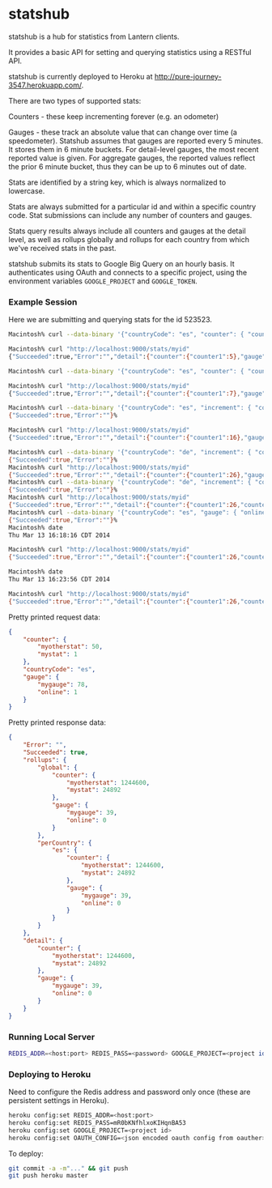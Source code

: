 statshub
========

statshub is a hub for statistics from Lantern clients.

It provides a basic API for setting and querying statistics using a RESTful API.

statshub is currently deployed to Heroku at http://pure-journey-3547.herokuapp.com/.

There are two types of supported stats:

Counters - these keep incrementing forever (e.g. an odometer)

Gauges - these track an absolute value that can change over time (a speedometer).  Statshub assumes that gauges are reported every 5 minutes.  It stores them in 6 minute buckets.  For detail-level gauges, the most recent reported value is given.  For aggregate gauges, the reported values reflect the prior 6 minute bucket, thus they can be up to 6 minutes out of date.

Stats are identified by a string key, which is always normalized to lowercase.

Stats are always submitted for a particular id and within a specific country code.  Stat submissions can include any number of counters and gauges.

Stats query results always include all counters and gauges at the detail level, as well as rollups globally and rollups for each country
from which we've received stats in the past.

statshub submits its stats to Google Big Query on an hourly basis.  It authenticates using OAuth and connects to a specific project,
using the environment variables `GOOGLE_PROJECT` and `GOOGLE_TOKEN`.

### Example Session

Here we are submitting and querying stats for the id 523523.

```bash
Macintosh% curl --data-binary '{"countryCode": "es", "counter": { "counter1": 5 }}' "http://localhost:9000/stats/myid"{"Succeeded":true,"Error":""}%                                                                                                                              

Macintosh% curl "http://localhost:9000/stats/myid"                                                                    
{"Succeeded":true,"Error":"","detail":{"counter":{"counter1":5},"gauge":{"everOnline":0}},"rollups":{"global":{"counter":{"counter1":5},"gauge":{"everOnline":0}},"perCountry":{"es":{"counter":{"counter1":5},"gauge":{"everOnline":0}}}}}%                                      

Macintosh% curl --data-binary '{"countryCode": "es", "counter": { "counter1": 7 }}' "http://localhost:9000/stats/myid"{"Succeeded":true,"Error":""}%                                                                                                                              

Macintosh% curl "http://localhost:9000/stats/myid"                                                                    
{"Succeeded":true,"Error":"","detail":{"counter":{"counter1":7},"gauge":{"everOnline":0}},"rollups":{"global":{"counter":{"counter1":5},"gauge":{"everOnline":0}},"perCountry":{"es":{"counter":{"counter1":5},"gauge":{"everOnline":0}}}}}%                                      

Macintosh% curl --data-binary '{"countryCode": "es", "increment": { "counter1": 9 }}' "http://localhost:9000/stats/myid"
{"Succeeded":true,"Error":""}%                                                                                                           

Macintosh% curl "http://localhost:9000/stats/myid"                                                                      
{"Succeeded":true,"Error":"","detail":{"counter":{"counter1":16},"gauge":{"everOnline":0}},"rollups":{"global":{"counter":{"counter1":5},"gauge":{"everOnline":0}},"perCountry":{"es":{"counter":{"counter1":5},"gauge":{"everOnline":0}}}}}%                                     

Macintosh% curl --data-binary '{"countryCode": "de", "increment": { "counter1": 10 }}' "http://localhost:9000/stats/myid"
{"Succeeded":true,"Error":""}%                                                                                                                                                                              
Macintosh% curl "http://localhost:9000/stats/myid"                                                                       
{"Succeeded":true,"Error":"","detail":{"counter":{"counter1":26},"gauge":{"everOnline":0}},"rollups":{"global":{"counter":{"counter1":26},"gauge":{"everOnline":0}},"perCountry":{"de":{"counter":{"counter1":10},"gauge":{"everOnline":0}},"es":{"counter":{"counter1":16},"gauge":{"everOnline":0}}}}}%                                                                                                               
Macintosh% curl --data-binary '{"countryCode": "de", "increment": { "counter2": 15 }}' "http://localhost:9000/stats/myid"
{"Succeeded":true,"Error":""}%                                                                                                                                                                              
Macintosh% curl "http://localhost:9000/stats/myid"                                                                       
{"Succeeded":true,"Error":"","detail":{"counter":{"counter1":26,"counter2":15},"gauge":{"everOnline":0}},"rollups":{"global":{"counter":{"counter1":26},"gauge":{"everOnline":0}},"perCountry":{"de":{"counter":{"counter1":10},"gauge":{"everOnline":0}},"es":{"counter":{"counter1":16},"gauge":{"everOnline":0}}}}}%                                                                                                 
Macintosh% curl --data-binary '{"countryCode": "es", "gauge": { "online": 1 }}' "http://localhost:9000/stats/myid"      
{"Succeeded":true,"Error":""}%                                                                                                                                                                              
Macintosh% date
Thu Mar 13 16:18:16 CDT 2014

Macintosh% curl "http://localhost:9000/stats/myid"
{"Succeeded":true,"Error":"","detail":{"counter":{"counter1":26,"counter2":15},"gauge":{"everOnline":1,"online":1}},"rollups":{"global":{"counter":{"counter1":26,"counter2":15},"gauge":{"everOnline":1,"online":0}},"perCountry":{"de":{"counter":{"counter1":10,"counter2":15},"gauge":{"everOnline":0,"online":0}},"es":{"counter":{"counter1":16,"counter2":0},"gauge":{"everOnline":1,"online":0}}}}}%            

Macintosh% date    
Thu Mar 13 16:23:56 CDT 2014

Macintosh% curl "http://localhost:9000/stats/myid"
{"Succeeded":true,"Error":"","detail":{"counter":{"counter1":26,"counter2":15},"gauge":{"everOnline":1,"online":1}},"rollups":{"global":{"counter":{"counter1":26,"counter2":15},"gauge":{"everOnline":1,"online":1}},"perCountry":{"de":{"counter":{"counter1":10,"counter2":15},"gauge":{"everOnline":0,"online":0}},"es":{"counter":{"counter1":16,"counter2":0},"gauge":{"everOnline":1,"online":1}}}}}%            
```

Pretty printed request data:

```json
{
    "counter": {
        "myotherstat": 50,
        "mystat": 1
    },
    "countryCode": "es",
    "gauge": {
        "mygauge": 78,
        "online": 1
    }
}
```

Pretty printed response data:

```json
{
    "Error": "",
    "Succeeded": true,
    "rollups": {
        "global": {
            "counter": {
                "myotherstat": 1244600,
                "mystat": 24892
            },
            "gauge": {
                "mygauge": 39,
                "online": 0
            }
        },
        "perCountry": {
            "es": {
                "counter": {
                    "myotherstat": 1244600,
                    "mystat": 24892
                },
                "gauge": {
                    "mygauge": 39,
                    "online": 0
                }
            }
        }
    },
    "detail": {
        "counter": {
            "myotherstat": 1244600,
            "mystat": 24892
        },
        "gauge": {
            "mygauge": 39,
            "online": 0
        }
    }
}
```

### Running Local Server

```bash
REDIS_ADDR=<host:port> REDIS_PASS=<password> GOOGLE_PROJECT=<project id> GOOGLE_TOKEN=<json encoded oauth config from oauther> PORT=9000 go run statshub.go
```

### Deploying to Heroku

Need to configure the Redis address and password only once (these are persistent settings in Heroku).

```bash
heroku config:set REDIS_ADDR=<host:port>
heroku config:set REDIS_PASS=mR0bKNfhlxoKIHqnBA53
heroku config:set GOOGLE_PROJECT=<project id>
heroku config:set OAUTH_CONFIG=<json encoded oauth config from oauther>
```

To deploy:

```bash
git commit -a -m"..." && git push
git push heroku master
```